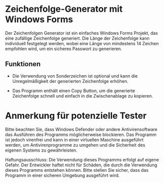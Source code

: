 # Zeichenfolge-Generator mit Windows Forms

Der Zeichenfolgen Generator ist ein einfaches Windows Forms Projekt, das eine zufällige Zeichenfolge generiert. Die Länge der Zeichenfolge kann individuell festgelegt werden, wobei eine Länge von mindestens 14 Zeichen empfohlen wird, um ein sicheres Passwort zu generieren.

## Funktionen
- Die Verwendung von Sonderzeichen ist optional und kann die Unregelmäßigkeit der generierten Zeichenfolge erhöhen.

- Das Programm enthält einen Copy Button, um die generierte Zeichenfolge schnell und einfach in die Zwischenablage zu kopieren.

# Anmerkung für potenzielle Tester
Bitte beachten Sie, dass Windows Defender oder andere Antivirensoftware das Ausführen des Programms möglicherweise blockieren. Das Programm ist jedoch virenfrei und kann in einer virtuellen Maschine ausgeführt werden, um Antivirenprogramme zu umgehen und die Sicherheit des eigenen Systems zu gewährleisten.

Haftungsausschluss: Die Verwendung dieses Programms erfolgt auf eigene Gefahr. Der Entwickler haftet nicht für Schäden, die durch die Verwendung dieses Programms entstehen können. Bitte stellen Sie sicher, dass das Programm in einer sicheren Umgebung ausgeführt wird.
